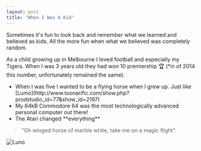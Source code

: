 ```yaml
---
layout: post
title: "When I Was A Kid"
---
```


<section>
<p>Sometimes it's fun to look back and remember what we learned and believed as kids. All the more fun when what we believed was completely random.</p>

<p>As a child growing up in Melbourne I loved football and especially my Tigers. When I was 3 years old they had won 10 premiership 🏆 (*in of 2014 this number, unfortunately remained the same).</p>

  <ul>
    <li>When I was five I wanted to be a flying horse when I grew up. Just like [Lumo](http://www.toonarific.com/show.php?prodstudio_id=77&show_id=2197)</li>
    <li>My 64kB <a hreg="https://en.m.wikipedia.org/wiki/Commodore_64" target="_blank">Commodore 64</a> was the most technologically advanced personal computer out there! </li>
    <li>The Atari changed **everything**</li>
  </ul>

<blockquote>"Oh winged horse of marble white, take me on a magic flight". </blockquote>

![Luno](http://www.toonarific.com/pics_root//00002197/lunologo.jpg)


</section>
